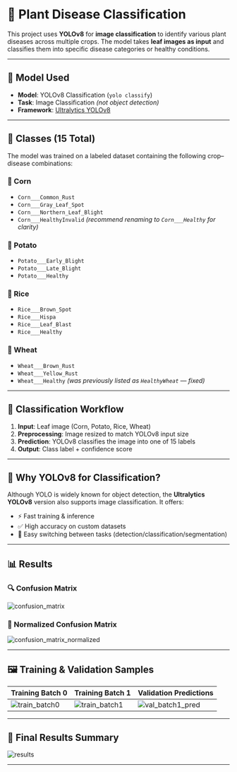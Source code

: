 # 🌿 Plant Disease Classification

This project uses **YOLOv8** for **image classification** to identify various plant diseases across multiple crops. The model takes **leaf images as input** and classifies them into specific disease categories or healthy conditions.

---

## 🧪 Model Used

- **Model**: YOLOv8 Classification (`yolo classify`)
- **Task**: Image Classification *(not object detection)*
- **Framework**: [Ultralytics YOLOv8](https://docs.ultralytics.com/)

---

## 🌱 Classes (15 Total)

The model was trained on a labeled dataset containing the following crop–disease combinations:

### 🌽 Corn
- `Corn___Common_Rust`
- `Corn___Gray_Leaf_Spot`
- `Corn___Northern_Leaf_Blight`
- `Corn___HealthyInvalid` *(recommend renaming to `Corn___Healthy` for clarity)*

### 🥔 Potato
- `Potato___Early_Blight`
- `Potato___Late_Blight`
- `Potato___Healthy`

### 🌾 Rice
- `Rice___Brown_Spot`
- `Rice___Hispa`
- `Rice___Leaf_Blast`
- `Rice___Healthy`

### 🌿 Wheat
- `Wheat___Brown_Rust`
- `Wheat___Yellow_Rust`
- `Wheat___Healthy` *(was previously listed as `HealthyWheat` — fixed)*

---

## 📸 Classification Workflow

1. **Input**: Leaf image (Corn, Potato, Rice, Wheat)
2. **Preprocessing**: Image resized to match YOLOv8 input size
3. **Prediction**: YOLOv8 classifies the image into one of 15 labels
4. **Output**: Class label + confidence score

---

## 🧠 Why YOLOv8 for Classification?

Although YOLO is widely known for object detection, the **Ultralytics YOLOv8** version also supports image classification. It offers:

- ⚡ Fast training & inference
- ✅ High accuracy on custom datasets
- 🔄 Easy switching between tasks (detection/classification/segmentation)

---

## 📊 Results

### 🔍 Confusion Matrix
![confusion_matrix](https://github.com/user-attachments/assets/b3074cae-28f6-4589-bfab-f5ce00003a7b)

### 🧮 Normalized Confusion Matrix
![confusion_matrix_normalized](https://github.com/user-attachments/assets/13b062b9-a40b-437f-b6eb-02e46e39818e)

---

## 🖼️ Training & Validation Samples

| Training Batch 0 | Training Batch 1 | Validation Predictions |
|------------------|------------------|-------------------------|
| ![train_batch0](https://github.com/user-attachments/assets/32682190-0495-4d13-9cb1-74f8b32f0514) | ![train_batch1](https://github.com/user-attachments/assets/85083044-071c-40ac-a9e6-662a440aca0d) | ![val_batch1_pred](https://github.com/user-attachments/assets/2e7a793b-ddfa-4b78-83b2-bca3bdccd4c4) |

---

## 🏁 Final Results Summary

![results](https://github.com/user-attachments/assets/dc228486-4003-4515-9927-9eac15adcecb)

---


